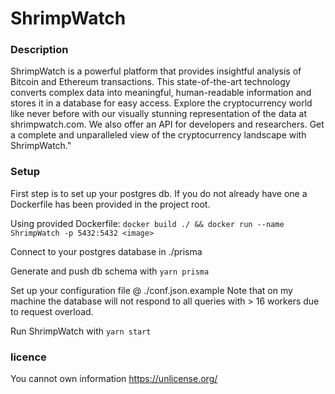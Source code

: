 # ShrimpWatch

### Description

ShrimpWatch is a powerful platform that provides insightful analysis of Bitcoin and Ethereum transactions. This state-of-the-art technology converts complex data into meaningful, human-readable information and stores it in a database for easy access. Explore the cryptocurrency world like never before with our visually stunning representation of the data at shrimpwatch.com. We also offer an API for developers and researchers. Get a complete and unparalleled view of the cryptocurrency landscape with ShrimpWatch."

### Setup

First step is to set up your postgres db. If you do not already have one a Dockerfile has been provided in the project root.

Using provided Dockerfile: `docker build ./ && docker run --name ShrimpWatch -p 5432:5432 <image>`

Connect to your postgres database in ./prisma

Generate and push db schema with `yarn prisma`

Set up your configuration file @ ./conf.json.example
Note that on my machine the database will not respond to all queries with > 16 workers due to request overload. 

Run ShrimpWatch with `yarn start`

### licence
You cannot own information https://unlicense.org/